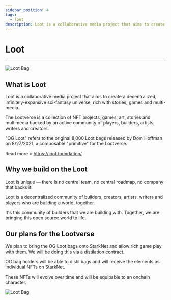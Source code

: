 ```yaml
---
sidebar_position: 4
tags:
  - loot
description: Loot is a collaborative media project that aims to create a decentralized, infinitely-expansive sci-fantasy universe, rich with stories, games and multi-media.
---
```


# Loot
---

![Loot Bag](/img/loot.png)

## What is Loot

Loot is a collaborative media project that aims to create a decentralized, infinitely-expansive sci-fantasy universe, rich with stories, games and multi-media.

The Lootverse is a collection of NFT projects, games, art, stories and multimedia backed by an active community of players, builders, artists, writers and creators.

"OG Loot" refers to the original 8,000 Loot bags released by Dom Hoffman on 8/27/2021, a composable "primitive" for the Lootverse.

Read more > https://loot.foundation/

## Why we build on the Loot

Loot is unique — there is no central team, no central roadmap, no company that backs it.

Loot is a decentralized community of builders, creators, artists, writers and players who are building a world, together.

It's this community of builders that we are building with. Together, we are bringing this open source world to life.

## Our plans for the Lootverse

We plan to bring the OG Loot bags onto StarkNet and allow rich game play with them. We will be doing this via a distilation contract. 

OG bag holders will be able to distil bags and will receive the elements as individual NFTs on StarkNet.

These NFTs will evolve over time and will be equipable to an onchain character.

![Loot Bag](/img/game/loot-distilation.png)